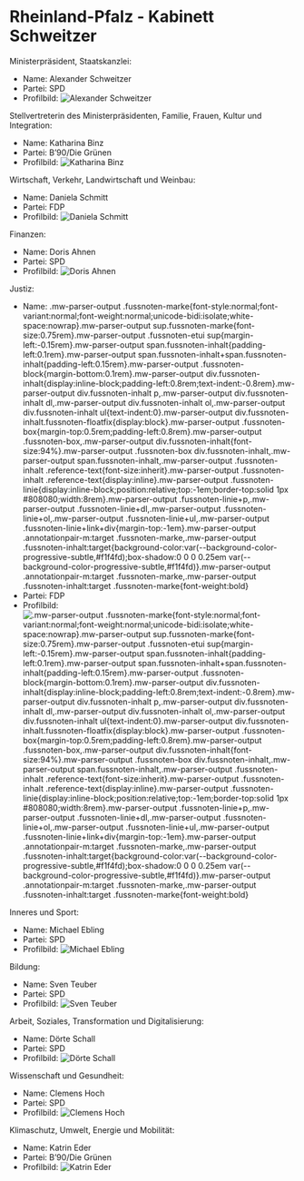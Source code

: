 # Rheinland-Pfalz - Kabinett Schweitzer

Ministerpräsident, Staatskanzlei:
* Name: Alexander Schweitzer
* Partei: SPD
* Profilbild: ![Alexander Schweitzer](https://upload.wikimedia.org/wikipedia/commons/thumb/0/09/2025-05-05_Unterzeichnung_des_Koalitionsvertrages_der_21._Wahlperiode_des_Bundestages_by_Sandro_Halank%E2%80%93120.jpg/400px-2025-05-05_Unterzeichnung_des_Koalitionsvertrages_der_21._Wahlperiode_des_Bundestages_by_Sandro_Halank%E2%80%93120.jpg)

Stellvertreterin des Ministerpräsidenten, Familie, Frauen, Kultur und Integration:
* Name: Katharina Binz
* Partei: B’90/Die Grünen
* Profilbild: ![Katharina Binz](https://upload.wikimedia.org/wikipedia/commons/9/9f/400px-9f)

Wirtschaft, Verkehr, Landwirtschaft und Weinbau:
* Name: Daniela Schmitt
* Partei: FDP
* Profilbild: ![Daniela Schmitt](https://upload.wikimedia.org/wikipedia/commons/thumb/7/72/2016-11-17_-_Daniela_Schmitt_-_0341.jpg/400px-2016-11-17_-_Daniela_Schmitt_-_0341.jpg)

Finanzen:
* Name: Doris Ahnen
* Partei: SPD
* Profilbild: ![Doris Ahnen](https://upload.wikimedia.org/wikipedia/commons/thumb/2/28/Doris_Ahnen-7462.jpg/400px-Doris_Ahnen-7462.jpg)

Justiz:
* Name: .mw-parser-output .fussnoten-marke{font-style:normal;font-variant:normal;font-weight:normal;unicode-bidi:isolate;white-space:nowrap}.mw-parser-output sup.fussnoten-marke{font-size:0.75rem}.mw-parser-output .fussnoten-etui sup{margin-left:-0.15rem}.mw-parser-output span.fussnoten-inhalt{padding-left:0.1rem}.mw-parser-output span.fussnoten-inhalt+span.fussnoten-inhalt{padding-left:0.15rem}.mw-parser-output .fussnoten-block{margin-bottom:0.1rem}.mw-parser-output div.fussnoten-inhalt{display:inline-block;padding-left:0.8rem;text-indent:-0.8rem}.mw-parser-output div.fussnoten-inhalt p,.mw-parser-output div.fussnoten-inhalt dl,.mw-parser-output div.fussnoten-inhalt ol,.mw-parser-output div.fussnoten-inhalt ul{text-indent:0}.mw-parser-output div.fussnoten-inhalt.fussnoten-floatfix{display:block}.mw-parser-output .fussnoten-box{margin-top:0.5rem;padding-left:0.8rem}.mw-parser-output .fussnoten-box,.mw-parser-output div.fussnoten-inhalt{font-size:94%}.mw-parser-output .fussnoten-box div.fussnoten-inhalt,.mw-parser-output span.fussnoten-inhalt,.mw-parser-output .fussnoten-inhalt .reference-text{font-size:inherit}.mw-parser-output .fussnoten-inhalt .reference-text{display:inline}.mw-parser-output .fussnoten-linie{display:inline-block;position:relative;top:-1em;border-top:solid 1px #808080;width:8rem}.mw-parser-output .fussnoten-linie+p,.mw-parser-output .fussnoten-linie+dl,.mw-parser-output .fussnoten-linie+ol,.mw-parser-output .fussnoten-linie+ul,.mw-parser-output .fussnoten-linie+link+div{margin-top:-1em}.mw-parser-output .annotationpair-m:target .fussnoten-marke,.mw-parser-output .fussnoten-inhalt:target{background-color:var(--background-color-progressive-subtle,#f1f4fd);box-shadow:0 0 0 0.25em var(--background-color-progressive-subtle,#f1f4fd)}.mw-parser-output .annotationpair-m:target .fussnoten-marke,.mw-parser-output .fussnoten-inhalt:target .fussnoten-marke{font-weight:bold}
* Partei: FDP
* Profilbild: ![.mw-parser-output .fussnoten-marke{font-style:normal;font-variant:normal;font-weight:normal;unicode-bidi:isolate;white-space:nowrap}.mw-parser-output sup.fussnoten-marke{font-size:0.75rem}.mw-parser-output .fussnoten-etui sup{margin-left:-0.15rem}.mw-parser-output span.fussnoten-inhalt{padding-left:0.1rem}.mw-parser-output span.fussnoten-inhalt+span.fussnoten-inhalt{padding-left:0.15rem}.mw-parser-output .fussnoten-block{margin-bottom:0.1rem}.mw-parser-output div.fussnoten-inhalt{display:inline-block;padding-left:0.8rem;text-indent:-0.8rem}.mw-parser-output div.fussnoten-inhalt p,.mw-parser-output div.fussnoten-inhalt dl,.mw-parser-output div.fussnoten-inhalt ol,.mw-parser-output div.fussnoten-inhalt ul{text-indent:0}.mw-parser-output div.fussnoten-inhalt.fussnoten-floatfix{display:block}.mw-parser-output .fussnoten-box{margin-top:0.5rem;padding-left:0.8rem}.mw-parser-output .fussnoten-box,.mw-parser-output div.fussnoten-inhalt{font-size:94%}.mw-parser-output .fussnoten-box div.fussnoten-inhalt,.mw-parser-output span.fussnoten-inhalt,.mw-parser-output .fussnoten-inhalt .reference-text{font-size:inherit}.mw-parser-output .fussnoten-inhalt .reference-text{display:inline}.mw-parser-output .fussnoten-linie{display:inline-block;position:relative;top:-1em;border-top:solid 1px #808080;width:8rem}.mw-parser-output .fussnoten-linie+p,.mw-parser-output .fussnoten-linie+dl,.mw-parser-output .fussnoten-linie+ol,.mw-parser-output .fussnoten-linie+ul,.mw-parser-output .fussnoten-linie+link+div{margin-top:-1em}.mw-parser-output .annotationpair-m:target .fussnoten-marke,.mw-parser-output .fussnoten-inhalt:target{background-color:var(--background-color-progressive-subtle,#f1f4fd);box-shadow:0 0 0 0.25em var(--background-color-progressive-subtle,#f1f4fd)}.mw-parser-output .annotationpair-m:target .fussnoten-marke,.mw-parser-output .fussnoten-inhalt:target .fussnoten-marke{font-weight:bold}](https://upload.wikimedia.org/wikipedia/commons/thumb/a/a2/FDP_Fraktion_RLP_Philipp_Fernis_8.jpg/400px-FDP_Fraktion_RLP_Philipp_Fernis_8.jpg)

Inneres und Sport:
* Name: Michael Ebling
* Partei: SPD
* Profilbild: ![Michael Ebling](https://upload.wikimedia.org/wikipedia/commons/thumb/9/9b/2015-12_Michael_Ebling_SPD_Bundesparteitag_by_Olaf_Kosinsky-6.jpg/400px-2015-12_Michael_Ebling_SPD_Bundesparteitag_by_Olaf_Kosinsky-6.jpg)

Bildung:
* Name: Sven Teuber
* Partei: SPD
* Profilbild: ![Sven Teuber](https://upload.wikimedia.org/wikipedia/commons/thumb/0/03/Sven_Teuber_%282021%29.tif/400px-Sven_Teuber_%282021%29.png)

Arbeit, Soziales, Transformation und Digitalisierung:
* Name: Dörte Schall
* Partei: SPD
* Profilbild: ![Dörte Schall](https://upload.wikimedia.org/wikipedia/commons/thumb/d/d4/ColognePride_2022-Samstag-Stra%C3%9Fenfest-1605-Politik_Block-8656.jpg/400px-ColognePride_2022-Samstag-Stra%C3%9Fenfest-1605-Politik_Block-8656.jpg)

Wissenschaft und Gesundheit:
* Name: Clemens Hoch
* Partei: SPD
* Profilbild: ![Clemens Hoch](https://upload.wikimedia.org/wikipedia/commons/thumb/3/3b/Clemens_Hoch.jpg/400px-Clemens_Hoch.jpg)

Klimaschutz, Umwelt, Energie und Mobilität:
* Name: Katrin Eder
* Partei: B’90/Die Grünen
* Profilbild: ![Katrin Eder](https://upload.wikimedia.org/wikipedia/commons/thumb/5/5b/Katrin_Eder_Ministerin_f%C3%BCr_Klimaschutz_Umwelt_Energie_und_Mobilit%C3%A4t.jpg/400px-Katrin_Eder_Ministerin_f%C3%BCr_Klimaschutz_Umwelt_Energie_und_Mobilit%C3%A4t.jpg)

